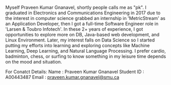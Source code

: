 Myself Praveen Kumar Gnanavel, shortly people calls me as "pk". I graduated in Electronics and Communications Engineering in 2017 due to the interest in computer science grabbed an internship in 'MetricStream' as an Application Developer, then I got a full-time Software Engineer role in 'Larsen & Toubro Infotech'. In these 2+ years of experience, I got opportunities to explore more on DB, Java-based web development, and Linux Environment. Later, my interest falls on Data Science so I started putting my efforts into learning and exploring concepts like Machine Learning, Deep Learning, and Natural Language Processing. I prefer cardio, badminton, chess, or surfing to know something in my leisure time depends on the mood and situation.

For Conatct Details: Name : Praveen Kumar Gnanavel Student ID : A00443487 Email : praveen.kumar.gnanavel@smu.ca
